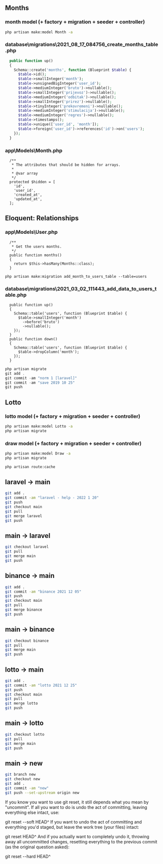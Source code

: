 ## Months

### month model (+ factory + migration + seeder + controller)
```bash
php artisan make:model Month -a
```
### database\migrations\2021_08_17_084756_create_months_table.php
```php
  public function up()
  {
    Schema::create('months', function (Blueprint $table) {
      $table->id();
      $table->smallInteger('month');
      $table->unsignedBigInteger('user_id');
      $table->mediumInteger('bruto')->nullable();
      $table->smallInteger('prijevoz')->nullable();
      $table->mediumInteger('odbitak')->nullable();
      $table->smallInteger('prirez')->nullable();
      $table->tinyInteger('prekovremeni')->nullable();
      $table->mediumInteger('stimulacija')->nullable();
      $table->mediumInteger('regres')->nullable();
      $table->timestamps();
      $table->unique(['user_id', 'month']);
      $table->foreign('user_id')->references('id')->on('users');
    });
  }
```
### app\Models\Month.php
```
  /**
   * The attributes that should be hidden for arrays.
   *
   * @var array
   */
  protected $hidden = [
    'id',
    'user_id',
    'created_at',
    'updated_at',
  ];
```
## Eloquent: Relationships

### app\Models\User.php
```
  /**
   * Get the users months.
   */
  public function months()
  {
    return $this->hasMany(Months::class);
  }
```
```
php artisan make:migration add_month_to_users_table --table=users
```
### database\migrations\2021_03_02_111443_add_data_to_users_table.php
```
  public function up()
  {
    Schema::table('users', function (Blueprint $table) {
      $table->smallInteger('month')
        ->before('bruto')
        ->nullable();
    });
  }
  public function down()
  {
    Schema::table('users', function (Blueprint $table) {
      $table->dropColumn('month');
    });
  }
```
```php
php artisan migrate
git add .
git commit -am "norm 1 [laravel]"
git commit -am "save 2019 10 25"
git push
```
## Lotto

### lotto model (+ factory + migration + seeder + controller)
```bash
php artisan make:model Lotto -a
php artisan migrate
```

### draw model (+ factory + migration + seeder + controller)
```bash
php artisan make:model Draw -a
php artisan migrate
```

```bash
php artisan route:cache
```

## laravel -> main
```bash
git add .
git commit -am "laravel - help - 2022 1 20"
git push
git checkout main
git pull
git merge laravel
git push
```
## main -> laravel
```bash
git checkout laravel
git pull
git merge main
git push
```
## binance -> main
```bash
git add .
git commit -am "binance 2021 12 05"
git push
git checkout main
git pull
git merge binance
git push
```
## main -> binance
```bash
git checkout binance
git pull
git merge main
git push
```
## lotto -> main
```bash
git add .
git commit -am "lotto 2021 12 25"
git push
git checkout main
git pull
git merge lotto
git push
```
## main -> lotto
```bash
git checkout lotto
git pull
git merge main
git push
```

## main -> new
```bash
git branch new
git checkout new
git add .
git commit -am "new"
git push --set-upstream origin new
```

If you know you want to use git reset, it still depends what you mean by "uncommit". If all you want to do is undo the act of committing, leaving everything else intact, use:

git reset --soft HEAD^
If you want to undo the act of committing and everything you'd staged, but leave the work tree (your files) intact:

git reset HEAD^
And if you actually want to completely undo it, throwing away all uncommitted changes, resetting everything to the previous commit (as the original question asked):

git reset --hard HEAD^